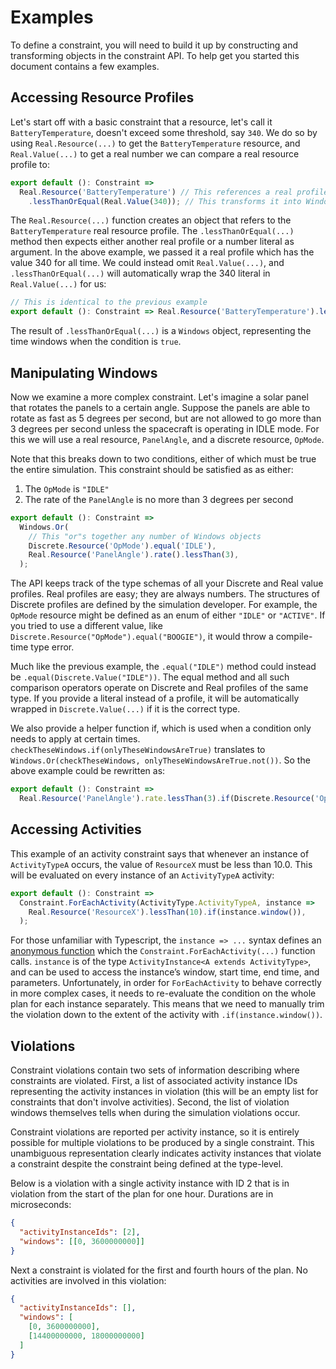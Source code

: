 # Examples

To define a constraint, you will need to build it up by constructing and transforming objects in the constraint API. To help get you started this document contains a few examples.

## Accessing Resource Profiles

Let's start off with a basic constraint that a resource, let's call it `BatteryTemperature`, doesn't exceed some threshold, say `340`. We do so by using `Real.Resource(...)` to get the `BatteryTemperature` resource, and `Real.Value(...)` to get a real number we can compare a real resource profile to:

```ts
export default (): Constraint =>
  Real.Resource('BatteryTemperature') // This references a real profile
    .lessThanOrEqual(Real.Value(340)); // This transforms it into Windows
```

The `Real.Resource(...)` function creates an object that refers to the `BatteryTemperature` real resource profile. The `.lessThanOrEqual(...)` method then expects either another real profile or a number literal as argument. In the above example, we passed it a real profile which has the value 340 for all time. We could instead omit `Real.Value(...)`, and `.lessThanOrEqual(...)` will automatically wrap the 340 literal in `Real.Value(...)` for us:

```ts
// This is identical to the previous example
export default (): Constraint => Real.Resource('BatteryTemperature').lessThanOrEqual(340);
```

The result of `.lessThanOrEqual(...)` is a `Windows` object, representing the time windows when the condition is `true`.

## Manipulating Windows

Now we examine a more complex constraint. Let's imagine a solar panel that rotates the panels to a certain angle. Suppose the panels are able to rotate as fast as 5 degrees per second, but are not allowed to go more than 3 degrees per second unless the spacecraft is operating in IDLE mode. For this we will use a real resource, `PanelAngle`, and a discrete resource, `OpMode`.

Note that this breaks down to two conditions, either of which must be true the entire simulation. This constraint should be satisfied as as either:

1. The `OpMode` is `"IDLE"`
1. The rate of the `PanelAngle` is no more than 3 degrees per second

```ts
export default (): Constraint =>
  Windows.Or(
    // This "or"s together any number of Windows objects
    Discrete.Resource('OpMode').equal('IDLE'),
    Real.Resource('PanelAngle').rate().lessThan(3),
  );
```

The API keeps track of the type schemas of all your Discrete and Real value profiles. Real profiles are easy; they are always numbers. The structures of Discrete profiles are defined by the simulation developer. For example, the `OpMode` resource might be defined as an enum of either `"IDLE"` or `"ACTIVE"`. If you tried to use a different value, like `Discrete.Resource("OpMode").equal("BOOGIE")`, it would throw a compile-time type error.

Much like the previous example, the `.equal("IDLE")` method could instead be `.equal(Discrete.Value("IDLE"))`. The equal method and all such comparison operators operate on Discrete and Real profiles of the same type. If you provide a literal instead of a profile, it will be automatically wrapped in `Discrete.Value(...)` if it is the correct type.

We also provide a helper function if, which is used when a condition only needs to apply at certain times. `checkTheseWindows.if(onlyTheseWindowsAreTrue)` translates to `Windows.Or(checkTheseWindows, onlyTheseWindowsAreTrue.not())`. So the above example could be rewritten as:

```ts
export default (): Constraint =>
  Real.Resource('PanelAngle').rate.lessThan(3).if(Discrete.Resource('OpMode').notEqual('IDLE'));
```

## Accessing Activities

This example of an activity constraint says that whenever an instance of `ActivityTypeA` occurs, the value of `ResourceX` must be less than 10.0. This will be evaluated on every instance of an `ActivityTypeA` activity:

```ts
export default (): Constraint =>
  Constraint.ForEachActivity(ActivityType.ActivityTypeA, instance =>
    Real.Resource('ResourceX').lessThan(10).if(instance.window()),
  );
```

For those unfamiliar with Typescript, the `instance => ...` syntax defines an [anonymous function](https://developer.mozilla.org/en-US/docs/Web/JavaScript/Reference/Functions/Arrow_functions) which the `Constraint.ForEachActivity(...)` function calls. `instance` is of the type `ActivityInstance<A extends ActivityType>`, and can be used to access the instance’s window, start time, end time, and parameters. Unfortunately, in order for `ForEachActivity` to behave correctly in more complex cases, it needs to re-evaluate the condition on the whole plan for each instance separately. This means that we need to manually trim the violation down to the extent of the activity with `.if(instance.window())`.

## Violations

Constraint violations contain two sets of information describing where constraints are violated. First, a list of associated activity instance IDs representing the activity instances in violation (this will be an empty list for constraints that don't involve activities). Second, the list of violation windows themselves tells when during the simulation violations occur.

Constraint violations are reported per activity instance, so it is entirely possible for multiple violations to be produced by a single constraint. This unambiguous representation clearly indicates activity instances that violate a constraint despite the constraint being defined at the type-level.

Below is a violation with a single activity instance with ID 2 that is in violation from the start of the plan for one hour. Durations are in microseconds:

```json
{
  "activityInstanceIds": [2],
  "windows": [[0, 3600000000]]
}
```

Next a constraint is violated for the first and fourth hours of the plan. No activities are involved in this violation:

```json
{
  "activityInstanceIds": [],
  "windows": [
    [0, 3600000000],
    [14400000000, 18000000000]
  ]
}
```
